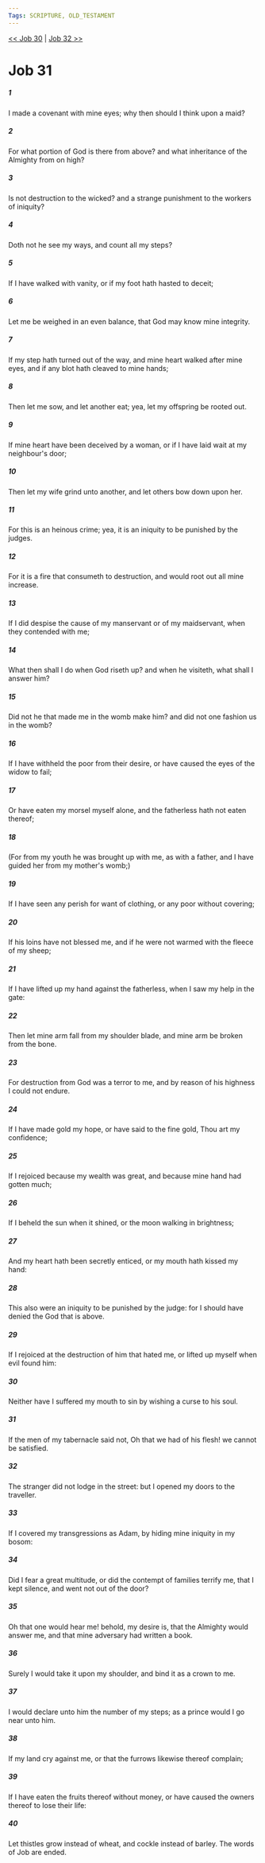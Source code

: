 ```yaml
---
Tags: SCRIPTURE, OLD_TESTAMENT
---
```


[<< Job 30](OLD_TESTAMENT/18_Job/Job_30.md) | [Job 32 >>](OLD_TESTAMENT/18_Job/Job_32.md)

# Job 31

##### 1
 I made a covenant with mine eyes; why then should I think upon a maid?
##### 2
 For what portion of God is there from above?  and what inheritance of the Almighty from on high?
##### 3
 Is not destruction to the wicked?  and a strange punishment to the workers of iniquity?
##### 4
 Doth not he see my ways, and count all my steps?
##### 5
 If I have walked with vanity, or if my foot hath hasted to deceit;
##### 6
 Let me be weighed in an even balance, that God may know mine integrity.
##### 7
 If my step hath turned out of the way, and mine heart walked after mine eyes, and if any blot hath cleaved to mine hands;
##### 8
 Then let me sow, and let another eat; yea, let my offspring be rooted out.
##### 9
 If mine heart have been deceived by a woman, or if I have laid wait at my neighbour's door;
##### 10
 Then let my wife grind unto another, and let others bow down upon her.
##### 11
 For this is an heinous crime; yea, it is an iniquity to be punished by the judges.
##### 12
 For it is a fire that consumeth to destruction, and would root out all mine increase.
##### 13
 If I did despise the cause of my manservant or of my maidservant, when they contended with me;
##### 14
 What then shall I do when God riseth up?  and when he visiteth, what shall I answer him?
##### 15
 Did not he that made me in the womb make him?  and did not one fashion us in the womb?
##### 16
 If I have withheld the poor from their desire, or have caused the eyes of the widow to fail;
##### 17
 Or have eaten my morsel myself alone, and the fatherless hath not eaten thereof;
##### 18
 (For from my youth he was brought up with me, as with a father, and I have guided her from my mother's womb;)
##### 19
 If I have seen any perish for want of clothing, or any poor without covering;
##### 20
 If his loins have not blessed me, and if he were not warmed with the fleece of my sheep;
##### 21
 If I have lifted up my hand against the fatherless, when I saw my help in the gate:
##### 22
 Then let mine arm fall from my shoulder blade, and mine arm be broken from the bone.
##### 23
 For destruction from God was a terror to me, and by reason of his highness I could not endure.
##### 24
 If I have made gold my hope, or have said to the fine gold, Thou art my confidence;
##### 25
 If I rejoiced because my wealth was great, and because mine hand had gotten much;
##### 26
 If I beheld the sun when it shined, or the moon walking in brightness;
##### 27
 And my heart hath been secretly enticed, or my mouth hath kissed my hand:
##### 28
 This also were an iniquity to be punished by the judge: for I should have denied the God that is above.
##### 29
 If I rejoiced at the destruction of him that hated me, or lifted up myself when evil found him:
##### 30
 Neither have I suffered my mouth to sin by wishing a curse to his soul.
##### 31
 If the men of my tabernacle said not, Oh that we had of his flesh!  we cannot be satisfied.
##### 32
 The stranger did not lodge in the street: but I opened my doors to the traveller.
##### 33
 If I covered my transgressions as Adam, by hiding mine iniquity in my bosom:
##### 34
 Did I fear a great multitude, or did the contempt of families terrify me, that I kept silence, and went not out of the door?
##### 35
 Oh that one would hear me!  behold, my desire is, that the Almighty would answer me, and that mine adversary had written a book.
##### 36
 Surely I would take it upon my shoulder, and bind it as a crown to me.
##### 37
 I would declare unto him the number of my steps; as a prince would I go near unto him.
##### 38
 If my land cry against me, or that the furrows likewise thereof complain;
##### 39
 If I have eaten the fruits thereof without money, or have caused the owners thereof to lose their life:
##### 40
 Let thistles grow instead of wheat, and cockle instead of barley.  The words of Job are ended.
